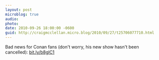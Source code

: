 ```yaml
---
layout: post
microblog: true
audio: 
photo: 
date: 2010-09-26 18:00:00 -0600
guid: http://craigmcclellan.micro.blog/2010/09/27/t25706077710.html
---
```

Bad news for Conan fans (don't worry, his new show hasn't been cancelled): [bit.ly/b8glC1](http://bit.ly/b8glC1)

